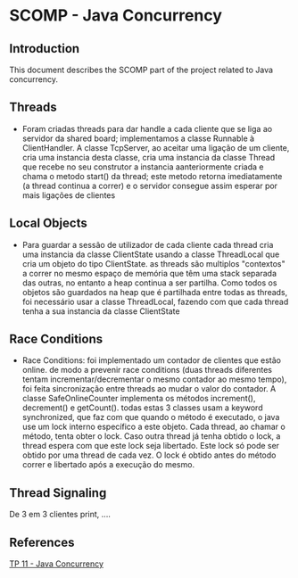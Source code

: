 # SCOMP - Java Concurrency

## Introduction

This document describes the SCOMP part of the project related to Java concurrency.

## Threads

- Foram criadas threads para dar handle a cada cliente que se liga ao servidor da shared board; implementamos a classe Runnable à ClientHandler. A classe TcpServer, ao aceitar uma ligação de um cliente, cria uma instancia desta classe, cria uma instancia da classe Thread que recebe no seu construtor a instancia aanteriormente criada e chama o metodo start() da thread; este metodo retorna imediatamente (a thread continua a correr) e o servidor consegue assim esperar por mais ligações de clientes

## Local Objects

- Para guardar a sessão de utilizador de cada cliente cada thread cria uma instancia da classe ClientState usando a classe ThreadLocal que cria um objeto do tipo ClientState. as threads são multiplos "contextos" a correr no mesmo espaço de memória que têm uma stack separada das outras, no entanto a heap continua a ser partilha. Como todos os objetos são guardados na heap que é partilhada entre todas as threads, foi necessário usar a classe ThreadLocal, fazendo com que cada thread tenha a sua instancia da classe ClientState

## Race Conditions

- Race Conditions: foi implementado um contador de clientes que estão online. de modo a prevenir race conditions (duas threads diferentes tentam incrementar/decrementar o mesmo contador ao mesmo tempo), foi feita sincronização entre threads ao mudar o valor do contador. A classe SafeOnlineCounter implementa os métodos increment(), decrement() e getCount(). todas estas 3 classes usam a keyword synchronized, que faz com que quando o método é executado, o java use um lock interno específico a este objeto. Cada thread, ao chamar o método, tenta obter o lock. Caso outra thread já tenha obtido o lock, a thread espera com que este lock seja libertado. Este lock só pode ser obtido por uma thread de cada vez. O lock é obtido antes do método correr e libertado após a execução do mesmo.

## Thread Signaling

De 3 em 3 clientes print, ....

## References

[TP 11 - Java Concurrency](https://moodle.isep.ipp.pt/pluginfile.php/280091/mod_resource/content/3/Java%20Concurrency.pdf)
